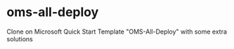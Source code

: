 # oms-all-deploy

Clone on Microsoft Quick Start Template "OMS-All-Deploy" with some extra solutions